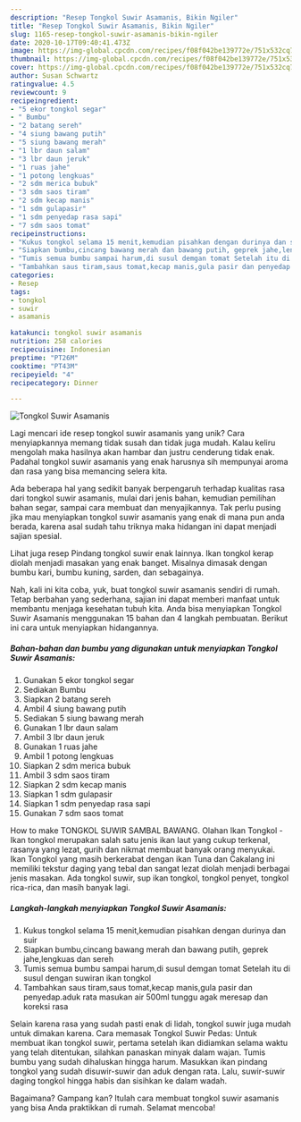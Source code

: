 ```yaml
---
description: "Resep Tongkol Suwir Asamanis, Bikin Ngiler"
title: "Resep Tongkol Suwir Asamanis, Bikin Ngiler"
slug: 1165-resep-tongkol-suwir-asamanis-bikin-ngiler
date: 2020-10-17T09:40:41.473Z
image: https://img-global.cpcdn.com/recipes/f08f042be139772e/751x532cq70/tongkol-suwir-asamanis-foto-resep-utama.jpg
thumbnail: https://img-global.cpcdn.com/recipes/f08f042be139772e/751x532cq70/tongkol-suwir-asamanis-foto-resep-utama.jpg
cover: https://img-global.cpcdn.com/recipes/f08f042be139772e/751x532cq70/tongkol-suwir-asamanis-foto-resep-utama.jpg
author: Susan Schwartz
ratingvalue: 4.5
reviewcount: 9
recipeingredient:
- "5 ekor tongkol segar"
- " Bumbu"
- "2 batang sereh"
- "4 siung bawang putih"
- "5 siung bawang merah"
- "1 lbr daun salam"
- "3 lbr daun jeruk"
- "1 ruas jahe"
- "1 potong lengkuas"
- "2 sdm merica bubuk"
- "3 sdm saos tiram"
- "2 sdm kecap manis"
- "1 sdm gulapasir"
- "1 sdm penyedap rasa sapi"
- "7 sdm saos tomat"
recipeinstructions:
- "Kukus tongkol selama 15 menit,kemudian pisahkan dengan durinya dan suir"
- "Siapkan bumbu,cincang bawang merah dan bawang putih, geprek jahe,lengkuas dan sereh"
- "Tumis semua bumbu sampai harum,di susul demgan tomat Setelah itu di susul dengan suwiran ikan tongkol"
- "Tambahkan saus tiram,saus tomat,kecap manis,gula pasir dan penyedap.aduk rata masukan air 500ml tunggu agak meresap dan koreksi rasa"
categories:
- Resep
tags:
- tongkol
- suwir
- asamanis

katakunci: tongkol suwir asamanis 
nutrition: 258 calories
recipecuisine: Indonesian
preptime: "PT26M"
cooktime: "PT43M"
recipeyield: "4"
recipecategory: Dinner

---
```



![Tongkol Suwir Asamanis](https://img-global.cpcdn.com/recipes/f08f042be139772e/751x532cq70/tongkol-suwir-asamanis-foto-resep-utama.jpg)

Lagi mencari ide resep tongkol suwir asamanis yang unik? Cara menyiapkannya memang tidak susah dan tidak juga mudah. Kalau keliru mengolah maka hasilnya akan hambar dan justru cenderung tidak enak. Padahal tongkol suwir asamanis yang enak harusnya sih mempunyai aroma dan rasa yang bisa memancing selera kita.

Ada beberapa hal yang sedikit banyak berpengaruh terhadap kualitas rasa dari tongkol suwir asamanis, mulai dari jenis bahan, kemudian pemilihan bahan segar, sampai cara membuat dan menyajikannya. Tak perlu pusing jika mau menyiapkan tongkol suwir asamanis yang enak di mana pun anda berada, karena asal sudah tahu triknya maka hidangan ini dapat menjadi sajian spesial.

Lihat juga resep Pindang tongkol suwir enak lainnya. Ikan tongkol kerap diolah menjadi masakan yang enak banget. Misalnya dimasak dengan bumbu kari, bumbu kuning, sarden, dan sebagainya.


Nah, kali ini kita coba, yuk, buat tongkol suwir asamanis sendiri di rumah. Tetap berbahan yang sederhana, sajian ini dapat memberi manfaat untuk membantu menjaga kesehatan tubuh kita. Anda bisa menyiapkan Tongkol Suwir Asamanis menggunakan 15 bahan dan 4 langkah pembuatan. Berikut ini cara untuk menyiapkan hidangannya.

<!--inarticleads1-->

##### Bahan-bahan dan bumbu yang digunakan untuk menyiapkan Tongkol Suwir Asamanis:

1. Gunakan 5 ekor tongkol segar
1. Sediakan  Bumbu
1. Siapkan 2 batang sereh
1. Ambil 4 siung bawang putih
1. Sediakan 5 siung bawang merah
1. Gunakan 1 lbr daun salam
1. Ambil 3 lbr daun jeruk
1. Gunakan 1 ruas jahe
1. Ambil 1 potong lengkuas
1. Siapkan 2 sdm merica bubuk
1. Ambil 3 sdm saos tiram
1. Siapkan 2 sdm kecap manis
1. Siapkan 1 sdm gulapasir
1. Siapkan 1 sdm penyedap rasa sapi
1. Gunakan 7 sdm saos tomat


How to make TONGKOL SUWIR SAMBAL BAWANG. Olahan Ikan Tongkol - Ikan tongkol merupakan salah satu jenis ikan laut yang cukup terkenal, rasanya yang lezat, gurih dan nikmat membuat banyak orang menyukai. Ikan Tongkol yang masih berkerabat dengan ikan Tuna dan Cakalang ini memiliki tekstur daging yang tebal dan sangat lezat diolah menjadi berbagai jenis masakan. Ada tongkol suwir, sup ikan tongkol, tongkol penyet, tongkol rica-rica, dan masih banyak lagi. 

<!--inarticleads2-->

##### Langkah-langkah menyiapkan Tongkol Suwir Asamanis:

1. Kukus tongkol selama 15 menit,kemudian pisahkan dengan durinya dan suir
1. Siapkan bumbu,cincang bawang merah dan bawang putih, geprek jahe,lengkuas dan sereh
1. Tumis semua bumbu sampai harum,di susul demgan tomat Setelah itu di susul dengan suwiran ikan tongkol
1. Tambahkan saus tiram,saus tomat,kecap manis,gula pasir dan penyedap.aduk rata masukan air 500ml tunggu agak meresap dan koreksi rasa


Selain karena rasa yang sudah pasti enak di lidah, tongkol suwir juga mudah untuk dimakan karena. Cara memasak Tongkol Suwir Pedas: Untuk membuat ikan tongkol suwir, pertama setelah ikan didiamkan selama waktu yang telah ditentukan, silahkan panaskan minyak dalam wajan. Tumis bumbu yang sudah dihaluskan hingga harum. Masukkan ikan pindang tongkol yang sudah disuwir-suwir dan aduk dengan rata. Lalu, suwir-suwir daging tongkol hingga habis dan sisihkan ke dalam wadah. 

Bagaimana? Gampang kan? Itulah cara membuat tongkol suwir asamanis yang bisa Anda praktikkan di rumah. Selamat mencoba!

